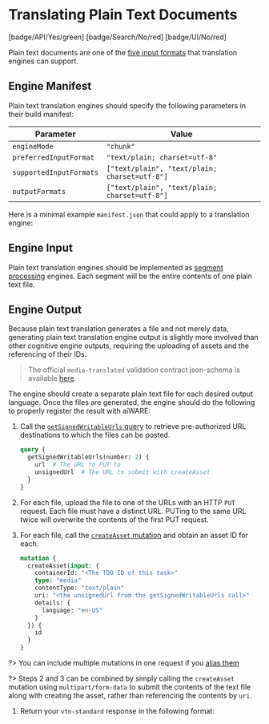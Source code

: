 # Translating Plain Text Documents

[badge/API/Yes/green]
[badge/Search/No/red]
[badge/UI/No/red]

Plain text documents are one of the [five input formats](/developer/engines/cognitive/text/translation/?id=engine-input-options) that translation engines can support.

## Engine Manifest

Plain text translation engines should specify the following parameters in their build manifest:

| Parameter | Value |
| --------- | ----- |
| `engineMode` | `"chunk"` |
| `preferredInputFormat` | `"text/plain; charset=utf-8"` |
| `supportedInputFormats` | `["text/plain", "text/plain; charset=utf-8"]` |
| `outputFormats` | `["text/plain", "text/plain; charset=utf-8"]` |

Here is a minimal example `manifest.json` that could apply to a translation engine:

[](manifest.example.json ':include :type=code json')

[](../../../../_snippets/engine-manifest-pointer.md ':include')

## Engine Input

Plain text translation engines should be implemented as [segment processing](/developer/engines/processing-modes/segment-processing/) engines.
Each segment will be the entire contents of one plain text file.

## Engine Output

Because plain text translation generates a file and not merely data, generating plain text translation engine output is slightly more involved than other cognitive engine outputs, requiring the uploading of assets and the referencing of their IDs.

> The official `media-translated` validation contract json-schema is available
[here](/schemas/vtn-standard/media-translated/media-translated.json ':ignore').

The engine should create a separate plain text file for each desired output language.
Once the files are generated, the engine should do the following to properly register the result with aiWARE:

1. Call the [`getSignedWritableUrls` query](/apis/reference/query/?id=getsignedwritableurls) to retrieve pre-authorized URL destinations to which the files can be posted.

    ```graphql
    query {
      getSignedWritableUrls(number: 2) {
        url  # The URL to PUT to
        unsignedUrl  # The URL to submit with createAsset
      }
    }
    ```

1. For each file, upload the file to one of the URLs with an HTTP `PUT` request.
Each file must have a distinct URL.
PUTing to the same URL twice will overwrite the contents of the first PUT request.

1. For each file, call the [`createAsset` mutation](/apis/reference/mutation/?id=createasset) and obtain an asset ID for each.

    ```graphql
    mutation {
      createAsset(input: {
        containerId: "<The TDO ID of this task>"
        type: "media"
        contentType: "text/plain"
        uri: "<the unsignedUrl from the getSignedWritableUrls call>"
        details: {
          language: "en-US"
        }
      }) {
        id
      }
    }
    ```

  ?> You can include multiple mutations in one request if you [alias them](https://graphql.org/learn/queries/#aliases)

  ?> Steps 2 and 3 can be combined by simply calling the `createAsset` mutation using `multipart/form-data` to submit the contents of the text file along with creating the asset, rather than referencing the contents by `uri`.

1. Return your `vtn-standard` response in the following format:

[](../../../../../../../schemas/vtn-standard/media-translated/examples/basic.json ':include :type=code json')

[](../_snippets/advanced-combined-doc-translation.md ':include')

[](../../../../../../../schemas/vtn-standard/media-translated/examples/with-text.json ':include :type=code json')
